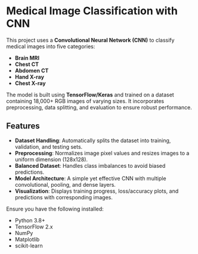# Medical Image Classification with CNN

This project uses a **Convolutional Neural Network (CNN)** to classify medical images into five categories:  
- **Brain MRI**  
- **Chest CT**  
- **Abdomen CT**  
- **Hand X-ray**  
- **Chest X-ray**  

The model is built using **TensorFlow/Keras** and trained on a dataset containing 18,000+ RGB images of varying sizes. It incorporates preprocessing, data splitting, and evaluation to ensure robust performance.

## Features
- **Dataset Handling**: Automatically splits the dataset into training, validation, and testing sets.  
- **Preprocessing**: Normalizes image pixel values and resizes images to a uniform dimension (128x128).  
- **Balanced Dataset**: Handles class imbalances to avoid biased predictions.  
- **Model Architecture**: A simple yet effective CNN with multiple convolutional, pooling, and dense layers.  
- **Visualization**: Displays training progress, loss/accuracy plots, and predictions with corresponding images.


Ensure you have the following installed:
- Python 3.8+
- TensorFlow 2.x
- NumPy
- Matplotlib
- scikit-learn
